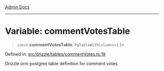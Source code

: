 [Admin Docs](/)

***

# Variable: commentVotesTable

> `const` **commentVotesTable**: `PgTableWithColumns`\<\{ \}\>

Defined in: [src/drizzle/tables/commentVotes.ts:19](https://github.com/gautam-divyanshu/talawa-api/blob/22f85ff86fcf5f38b53dcdb9fe90ab33ea32d944/src/drizzle/tables/commentVotes.ts#L19)

Drizzle orm postgres table definition for comment votes.
